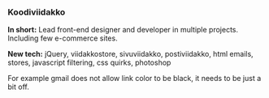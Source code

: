 ### Koodiviidakko

**In short:** Lead front-end designer and developer in multiple projects. Including few e-commerce sites.

**New tech:** jQuery, viidakkostore, sivuviidakko, postiviidakko, html emails,
 stores, javascript filtering, css quirks, photoshop

For example gmail does not allow link color to be black, it needs to be just a bit off.
